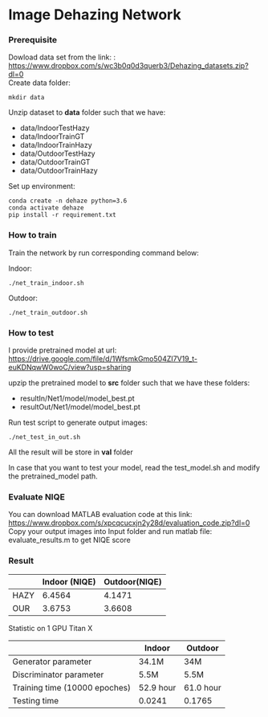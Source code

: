 Image Dehazing Network
======================
### Prerequisite

Dowload data set from the link: : https://www.dropbox.com/s/wc3b0q0d3querb3/Dehazing_datasets.zip?dl=0  \
Create data folder:

```mkdir data``` 

Unzip dataset to **data** folder such that we have:
- data/IndoorTestHazy 
- data/IndoorTrainGT
- data/IndoorTrainHazy
- data/OutdoorTestHazy 
- data/OutdoorTrainGT
- data/OutdoorTrainHazy

Set up environment:

```conda create -n dehaze python=3.6```\
```conda activate dehaze```\
```pip install -r requirement.txt```

### How to train 
Train the network by run corresponding command below:

Indoor:

```./net_train_indoor.sh``` 

Outdoor:

```./net_train_outdoor.sh```

### How to test 
I provide pretrained model at url: https://drive.google.com/file/d/1WfsmkGmo504ZI7V19_t-euKDNqwW0woC/view?usp=sharing

upzip the pretrained model to **src** folder such that we have these folders:
- resultIn/Net1/model/model_best.pt
- resultOut/Net1/model/model_best.pt

Run test script to generate output images:

```./net_test_in_out.sh```

All the result will be store in **val** folder

In case that you want to test your model, read the test_model.sh and modify the pretrained_model path.

### Evaluate NIQE

You can download MATLAB evaluation code at this link: https://www.dropbox.com/s/xpcqcucxjn2y28d/evaluation_code.zip?dl=0 \
Copy your output images into Input folder and run matlab file: evaluate_results.m to get NIQE score
 
### Result

|      | Indoor (NIQE) | Outdoor(NIQE) |
|------|---------------|---------------|
| HAZY | 6.4564        | 4.1471        |
| OUR  | 3.6753        | 3.6608        |

Statistic on 1 GPU Titan X

|                                | Indoor     | Outdoor   |
|--------------------------------|------------|-----------|
| Generator parameter            | 34.1M      | 34M       |
| Discriminator parameter        | 5.5M       | 5.5M      |
| Training time (10000 epoches)  | 52.9 hour  | 61.0 hour |
| Testing time                   | 0.0241     | 0.1765    |
